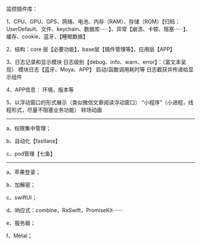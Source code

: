 监控插件库：

1、CPU、GPU、GPS、网络、电池、内存（RAM）、存储（ROM）【归档：UserDefault、文件、keychain、数据库······】、异常【崩溃、卡顿、阻塞······】、缓存、cookie、蓝牙、【睡眠数据】

2、结构：core 层【必要功能】，base层【插件管理等】，应用层【APP】

3、日志记录和显示模块
	日志级别【debug、info、warn、error】：（富文本呈现）
	模块日志【蓝牙、Moya、APP】
	启动/函数调用耗时等
	日志截获并传递给显示组件

4、APP信息：
	环境，版本等

5、以浮动窗口的形式展示（类似微信文章阅读浮动窗口）
	“小程序”（小进程，线程形式，尽量不阻塞业务功能）
	转场动画




---------------------------------------------

a、权限集中管理；

b、自动化【fastlane】

c、pod管理【七鱼】


---------------------------------------------

a、苹果登录；

b、加解密；

c、swiftUI；

d、响应式：combine，RxSwift，PromiseKit·······

e、服务器；

f、Metal；

